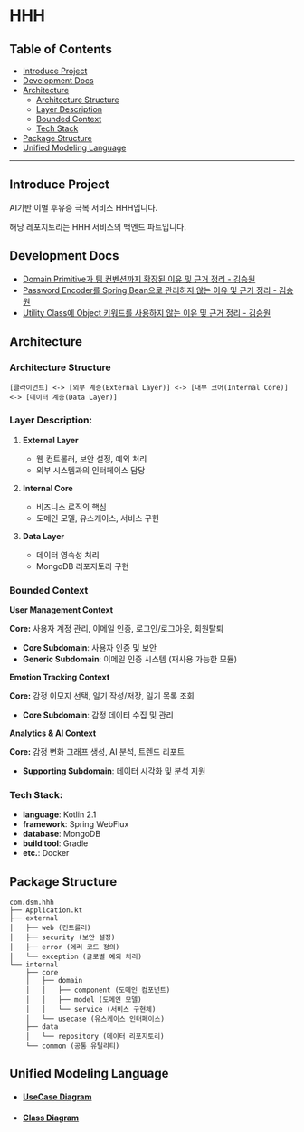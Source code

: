 # HHH

## Table of Contents
- [Introduce Project](#introduce-project)
- [Development Docs](#development-docs)
- [Architecture](#architecture)
    - [Architecture Structure](#architecture-structure)
    - [Layer Description](#layer-description)
    - [Bounded Context](#bounded-context)
    - [Tech Stack](#tech-stack)
- [Package Structure](#package-structure)
- [Unified Modeling Language](#unified-modeling-language)

---

## Introduce Project
AI기반 이별 후유증 극복 서비스 HHH입니다.

해당 레포지토리는 HHH 서비스의 백엔드 파트입니다.

## Development Docs
- [Domain Primitive가 팀 컨벤션까지 확장된 이유 및 근거 정리 - 김승원](https://orange-middle-cbd.notion.site/Domain-Primitive-1c069c2ee7df80eda993f09acad7738f?pvs=4)
- [Password Encoder를 Spring Bean으로 관리하지 않는 이유 및 근거 정리 - 김승원](https://orange-middle-cbd.notion.site/Password-Encoder-Spring-Bean-1c269c2ee7df800d95a0cbc6570cc869?pvs=4)
- [Utility Class에 Object 키워드를 사용하지 않는 이유 및 근거 정리 - 김승원](https://orange-middle-cbd.notion.site/Utility-Class-Object-1dc69c2ee7df8013b368c4bfdb3fddb8?pvs=4)

## Architecture

### Architecture Structure
``` 
[클라이언트] <-> [외부 계층(External Layer)] <-> [내부 코어(Internal Core)] <-> [데이터 계층(Data Layer)]
```

### Layer Description:
1. **External Layer**
    - 웹 컨트롤러, 보안 설정, 예외 처리
    - 외부 시스템과의 인터페이스 담당

2. **Internal Core**
    - 비즈니스 로직의 핵심
    - 도메인 모델, 유스케이스, 서비스 구현

3. **Data Layer**
    - 데이터 영속성 처리
    - MongoDB 리포지토리 구현

### Bounded Context
**User Management Context**

**Core:** 사용자 계정 관리, 이메일 인증, 로그인/로그아웃, 회원탈퇴
- **Core Subdomain**: 사용자 인증 및 보안
- **Generic Subdomain**: 이메일 인증 시스템 (재사용 가능한 모듈)

**Emotion Tracking Context**

**Core:** 감정 이모지 선택, 일기 작성/저장, 일기 목록 조회
- **Core Subdomain**: 감정 데이터 수집 및 관리

**Analytics & AI Context**

**Core:** 감정 변화 그래프 생성, AI 분석, 트렌드 리포트
- **Supporting Subdomain**: 데이터 시각화 및 분석 지원

### Tech Stack:
- **language**: Kotlin 2.1
- **framework**: Spring WebFlux
- **database**: MongoDB
- **build tool**: Gradle
- **etc.**: Docker

## Package Structure
``` 
com.dsm.hhh
├── Application.kt
├── external
│   ├── web (컨트롤러)
│   ├── security (보안 설정)
│   ├── error (에러 코드 정의)
│   └── exception (글로벌 예외 처리)
└── internal
    ├── core
    │   ├── domain
    │   │   ├── component (도메인 컴포넌트)
    │   │   ├── model (도메인 모델)
    │   │   └── service (서비스 구현체)
    │   └── usecase (유스케이스 인터페이스)
    ├── data
    │   └── repository (데이터 리포지토리)
    └── common (공통 유틸리티)
```

## Unified Modeling Language
- #### [UseCase Diagram](https://lucid.app/lucidchart/cac44dfd-cd7f-4f71-89dd-a0804d716efa/edit?viewport_loc=-5516%2C403%2C1583%2C1156%2C0_0&invitationId=inv_251ee9d1-3f79-420d-85c4-379aed4a681c)
- #### [Class Diagram](https://lucid.app/lucidchart/24615d80-820c-425f-91b6-c5286565d738/edit?viewport_loc=-63%2C-38%2C1902%2C1390%2C0_0&invitationId=inv_c6fb25e7-88d1-40a8-a4cd-039b5bd788cb)
